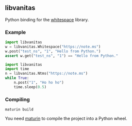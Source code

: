 ## libvanitas
Python binding for the [whitespace](https://github.com/rHanbowChic/whitespace) library.

### Example
```python
import libvanitas
w = libvanitas.Whitespace("https://note.ms")
w.post("test_ns", "1", "Hello from Python.")
assert w.get("test_ns", "1") == "Hello from Python."
```

```python
import libvanitas
import time
n = libvanitas.Ntms("https://note.ms")
while True:
    n.post("1", "Ho ho ho")
    time.sleep(0.5)
```
### Compiling
```shell
maturin build
```
You need [maturin](https://github.com/PyO3/maturin) to compile the project into a Python wheel.